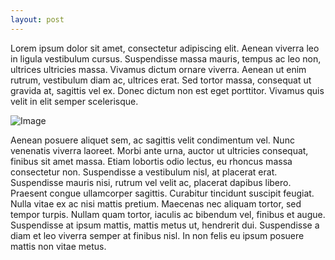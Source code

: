 ```yaml
---
layout: post
---
```


Lorem ipsum dolor sit amet, consectetur adipiscing elit. Aenean viverra leo in ligula vestibulum cursus. Suspendisse massa mauris, tempus ac leo non, ultrices ultricies massa. Vivamus dictum ornare viverra. Aenean ut enim rutrum, vestibulum diam ac, ultrices erat. Sed tortor massa, consequat ut gravida at, sagittis vel ex. Donec dictum non est eget porttitor. Vivamus quis velit in elit semper scelerisque.

![Image](https://images.pexels.com/photos/1020315/pexels-photo-1020315.jpeg)

Aenean posuere aliquet sem, ac sagittis velit condimentum vel. Nunc venenatis viverra laoreet. Morbi ante urna, auctor ut ultricies consequat, finibus sit amet massa. Etiam lobortis odio lectus, eu rhoncus massa consectetur non. Suspendisse a vestibulum nisl, at placerat erat. Suspendisse mauris nisi, rutrum vel velit ac, placerat dapibus libero. Praesent congue ullamcorper sagittis. Curabitur tincidunt suscipit feugiat. Nulla vitae ex ac nisi mattis pretium. Maecenas nec aliquam tortor, sed tempor turpis. Nullam quam tortor, iaculis ac bibendum vel, finibus et augue. Suspendisse at ipsum mattis, mattis metus ut, hendrerit dui. Suspendisse a diam et leo viverra semper at finibus nisl. In non felis eu ipsum posuere mattis non vitae metus. 
